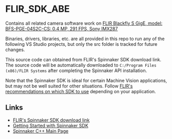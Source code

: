 # FLIR_SDK_ABE

Contains all related camera software work on [FLIR Blackfly S GigE, model: BFS-PGE-04S2C-CS: 0.4 MP, 291 FPS, Sony IMX287](https://www.flir.com/products/blackfly-s-gige/)

Binaries, drivers, libraries, etc. are all provided in this repo to run any of the following VS Studio projects, but only the src folder is tracked for future changes.

This source code can obtained from FLIR's Spinnaker SDK download link. The source code will be automatically downloaded to ```C:/Program Files (x86)/FLIR Systems``` after completing the Spinnaker API installation.

Note that the Spinnaker SDK is ideal for certain Machine Vision applications, but may not be well suited for other situations. Follow [FLIR's recommendations on which SDK to use](https://flir.custhelp.com/app/answers/detail/a_id/3000/related/1) depending on your application.

## Links
* [FLIR's Spinnaker SDK download link](https://www.flir.com/support-center/iis/machine-vision/downloads/spinnaker-sdk-and-firmware-download/)
* [Getting Started with Spinnaker SDK](https://flir.custhelp.com/app/answers/detail/a_id/4327/~/getting-started-with-the-spinnaker-sdk/session/L2F2LzEvdGltZS8xNjE5NDUzNzk0L2dlbi8xNjE5NDUzNzk0L3NpZC9mVWhmalhFNmdoQVg4UVVtUmRXakFWYmhOMXVWNnVUbjcxS0s0dGU5X2lYQkl5aDdfR0RZa0ltaUk0bWdmTnU3dE1QRjhUT2I4ZGpQSlZLM2V4M05zdTdMek5PQmY3XyU3RV9Ra1hGbTNTNHQyRzdySThhbmdEWHFOdyUyMSUyMQ==)
* [Spinnaker C++ Main Page](http://softwareservices.flir.com/Spinnaker/latest/index.html)
